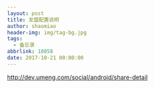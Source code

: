 ```yaml
---
layout: post
title: 友盟配置说明
author: shaomiao
header-img: img/tag-bg.jpg
tags:
  - 备忘录
abbrlink: 18058
date: 2017-10-21 00:00:00
---
```

http://dev.umeng.com/social/android/share-detail
